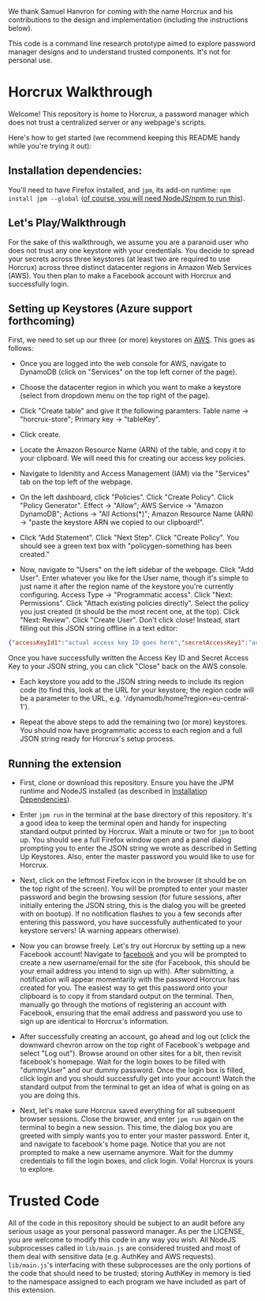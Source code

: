 We thank Samuel Hanvron for coming with the name Horcrux and his contributions to the design and implementation (including the instructions below).

This code is a command line research prototype aimed to explore password manager designs and to understand trusted components. It's not for personal use. 

# Horcrux Walkthrough

Welcome! This repository is home to Horcrux, a password manager which does not
trust a centralized server or any webpage's scripts.

Here's how to get started (we recommend keeping this README handy while you're
trying it out):

## Installation dependencies:
You'll need to have Firefox installed, and `jpm`, its add-on runtime:
`npm install jpm --global` ([of course, you will need NodeJS/npm to run
this](https://developer.mozilla.org/en-US/Add-ons/SDK/Tools/jpm)).


## Let's Play/Walkthrough
For the sake of this walkthrough, we assume you are a paranoid user who does not trust any one keystore with your
credentials. You decide to spread your secrets across three keystores (at least
two are required to use Horcrux) across three distinct datacenter regions in Amazon Web Services (AWS). You then plan to make a Facebook account with Horcrux and successfully login.

## Setting up Keystores (Azure support forthcoming)

 First, we need to set up our three (or more) keystores on
[AWS](https://console.aws.amazon.com). This goes as follows:

- Once you are logged into the web console for AWS, navigate to DynamoDB (click on
"Services" on the top left corner of the page).

- Choose the datacenter region in which you want to make a keystore (select from
  dropdown menu on the top right of the page).

- Click "Create table" and give it the following paramters: 
  Table name -> "horcrux-store"; Primary key -> "tableKey".

- Click create.

- Locate the Amazon Resource Name (ARN) of the table, and copy it to your
  clipboard. We will need this for creating our access key policies.

- Navigate to Idenitity and Access Management (IAM) via the "Services" tab on
  the top left of the webpage.

- On the left dashboard, click "Policies". Click "Create Policy". Click "Policy
  Generator". Effect -> "Allow"; AWS Service -> "Amazon DynamoDB"; Actions ->
"All Actions(\*)"; Amazon Resource Name (ARN) -> "paste the keystore ARN we
copied to our clipboard!".

- Click "Add Statement". Click "Next Step". Click "Create Policy". You should
  see a green text box with "policygen-something has been created."

- Now, navigate to "Users" on the left sidebar of the webpage. Click "Add User".
  Enter whatever you like for the User name, though it's simple to just name it
after the region name of the keystore you're currently configuring. Access Type
-> "Programmatic access". Click "Next: Permissions". Click "Attach existing
policies directly". Select the policy you just created (it should be the most
recent one, at the top). Click "Next: Review". Click "Create User". Don't click
close! Instead, start filling out this JSON string offline in a text editor:
```JSON
{"accessKeyId1":"actual access key ID goes here","secretAccessKey1":"actual secret key goes here","region1":"one of AWS regions, e.g. eu-central-1","accessKeyId2":"second keystore access id","secretAccessKey2":"another secret access key","region2":"a different jurisdiction"}
```
Once you have successfully written the Access Key ID and Secret Access Key to your
JSON string, you can click "Close" back on the AWS console.

- Each keystore you add to the JSON string needs to include its region code (to find this, look at
the URL for your keystore; the region code will be a parameter to the URL, e.g. '/dynamodb/home?region=eu-central-1').

- Repeat the above steps to add the remaining two (or more) keystores. You should now have
  programmatic access to each region and a full JSON string ready for Horcrux's
setup process.

## Running the extension
- First, clone or download this repository. Ensure you have the JPM runtime and
  NodeJS installed (as
  described in [Installation Dependencies](#installation-dependencies)).

- Enter `jpm run` in the terminal at the base directory of this repository. It's
  a good idea to keep the terminal open and handy for inspecting standard output
printed by Horcrux. Wait a minute or two for `jpm` to boot up. You should see a
full Firefox window open and a panel dialog prompting you to enter the JSON
string we wrote as described in Setting Up Keystores. Also, enter the master
password you would like to use for Horcrux.

- Next, click on the leftmost Firefox icon in the browser (it should be on the
  top right of the screen). You will be prompted to enter your master password
and begin the browsing session (for future sessions, after initially entering
the JSON string, this is the dialog you will be greeted with on bootup). If no
notification flashes to you a few seconds after entering this password, you have
successfully authenticated to your keystore servers! (A warning appears
otherwise).

- Now you can browse freely. Let's try out Horcrux by setting up a new Facebook
  account! Navigate to [facebook](https://www.facebook.com) and you will be
prompted to create a new username/email for the site (for Facebook, this should
be your email address you intend to sign up with). After submitting, a
notification will appear momentarily with the password Horcrux has created for
you. The easiest way to get this password onto your clipboard is to copy it from
standard output on the terminal. Then, manually go through the motions of registering an
account with Facebook, ensuring that the email address and password you use to
sign up are identical to Horcrux's information. 

- After successfully creating an
account, go ahead and log out (click the downward chevron arrow on the top right
of Facebook's webpage and select "Log out"). Browse around on other sites for a
bit, then revisit facebook's homepage. Wait for the login boxes to be filled
with "dummyUser" and our dummy password. Once the login box is filled, click
login and you should successfully get into your account! Watch the standard
output from the terminal to get an idea of what is going on as you are doing
this.

- Next, let's make sure Horcrux saved everything for all subsequent browser
  sessions. Close the browser, and enter `jpm run` again on the terminal to
begin a new session. This time, the dialog box you are greeted with simply wants
you to enter your master password. Enter it, and navigate to facebook's home
page. Notice that you are not prompted to make a new username anymore. Wait for the dummy credentials to fill the login boxes, and click login.
Voila! Horcrux is yours to explore.

# Trusted Code
All of the code in this repository should be subject to an audit before any
serious usage as your personal password manager. As per the LICENSE, you are
welcome to modify this code in any way you wish. All NodeJS subprocesses called
in `lib/main.js` are considered trusted and most of them deal with sensitive data (e.g.
AuthKey and AWS requests). `lib/main.js`'s interfacing with these subprocesses
are the only portions of the code that should need to be trusted; storing
AuthKey in memory is tied to the namespace assigned to each program we have
included as part of this extension.
